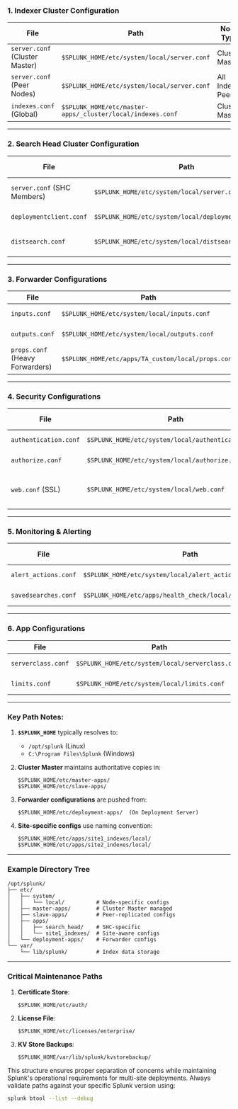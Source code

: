 
### **1. Indexer Cluster Configuration**

| File | Path | Node Type |
|------|------|-----------|
| `server.conf` (Cluster Master) | `$SPLUNK_HOME/etc/system/local/server.conf` | Cluster Master |
| `server.conf` (Peer Nodes) | `$SPLUNK_HOME/etc/system/local/server.conf` | All Indexer Peers |
| `indexes.conf` (Global) | `$SPLUNK_HOME/etc/master-apps/_cluster/local/indexes.conf` | Cluster Master |

---

### **2. Search Head Cluster Configuration**

| File | Path | Node Type |
|------|------|-----------|
| `server.conf` (SHC Members) | `$SPLUNK_HOME/etc/system/local/server.conf` | All Search Heads |
| `deploymentclient.conf` | `$SPLUNK_HOME/etc/system/local/deploymentclient.conf` | SHC Deployer |
| `distsearch.conf` | `$SPLUNK_HOME/etc/system/local/distsearch.conf` | All Search Heads |

---

### **3. Forwarder Configurations**

| File | Path | Node Type |
|------|------|-----------|
| `inputs.conf` | `$SPLUNK_HOME/etc/system/local/inputs.conf` | All Forwarders |
| `outputs.conf` | `$SPLUNK_HOME/etc/system/local/outputs.conf` | All Forwarders |
| `props.conf` (Heavy Forwarders) | `$SPLUNK_HOME/etc/apps/TA_custom/local/props.conf` | Heavy Forwarders Only |

---

### **4. Security Configurations**

| File | Path | Node Type |
|------|------|-----------|
| `authentication.conf` | `$SPLUNK_HOME/etc/system/local/authentication.conf` | All Nodes |
| `authorize.conf` | `$SPLUNK_HOME/etc/system/local/authorize.conf` | All Nodes |
| `web.conf` (SSL) | `$SPLUNK_HOME/etc/system/local/web.conf` | All Web-Enabled Nodes |

---

### **5. Monitoring & Alerting**

| File | Path | Node Type |
|------|------|-----------|
| `alert_actions.conf` | `$SPLUNK_HOME/etc/system/local/alert_actions.conf` | Monitoring Console |
| `savedsearches.conf` | `$SPLUNK_HOME/etc/apps/health_check/local/savedsearches.conf` | Search Heads |

---

### **6. App Configurations**

| File | Path | Purpose |
|------|------|---------|
| `serverclass.conf` | `$SPLUNK_HOME/etc/system/local/serverclass.conf` | Deployment Server |
| `limits.conf` | `$SPLUNK_HOME/etc/system/local/limits.conf` | All Nodes (Tuning) |

---

### **Key Path Notes:**
1. **`$SPLUNK_HOME`** typically resolves to:
   - `/opt/splunk` (Linux)
   - `C:\Program Files\Splunk` (Windows)

2. **Cluster Master** maintains authoritative copies in:
   ```
   $SPLUNK_HOME/etc/master-apps/
   $SPLUNK_HOME/etc/slave-apps/
   ```

3. **Forwarder configurations** are pushed from:
   ```
   $SPLUNK_HOME/etc/deployment-apps/  (On Deployment Server)
   ```

4. **Site-specific configs** use naming convention:
   ```
   $SPLUNK_HOME/etc/apps/site1_indexes/local/
   $SPLUNK_HOME/etc/apps/site2_indexes/local/
   ```

---

### **Example Directory Tree**
```
/opt/splunk/
├── etc/
│   ├── system/
│   │   └── local/          # Node-specific configs
│   ├── master-apps/        # Cluster Master managed
│   ├── slave-apps/         # Peer-replicated configs 
│   ├── apps/
│   │   ├── search_head/    # SHC-specific
│   │   └── site1_indexes/  # Site-aware configs
│   └── deployment-apps/    # Forwarder configs
└── var/
    └── lib/splunk/         # Index data storage
```

---

### **Critical Maintenance Paths**
1. **Certificate Store**:
   ```
   $SPLUNK_HOME/etc/auth/
   ```

2. **License File**:
   ```
   $SPLUNK_HOME/etc/licenses/enterprise/
   ```

3. **KV Store Backups**:
   ```
   $SPLUNK_HOME/var/lib/splunk/kvstorebackup/
   ```

This structure ensures proper separation of concerns while maintaining Splunk's operational requirements for multi-site deployments. Always validate paths against your specific Splunk version using:
```bash
splunk btool --list --debug
```
